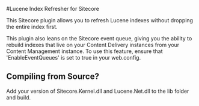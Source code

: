 #Lucene Index Refresher for Sitecore

This Sitecore plugin allows you to refresh Lucene indexes without dropping the entire index first. 

This plugin also leans on the Sitecore event queue, giving you the ability to rebuild indexes that live on your Content Delivery instances from your Content Management instance. To use this feature, ensure that 'EnableEventQueues' is set to true in your web.config.

## Compiling from Source?
Add your version of Sitecore.Kernel.dll and Lucene.Net.dll to the lib folder and build.